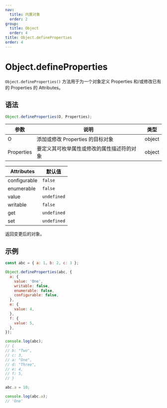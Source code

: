 ```yaml
---
nav:
  title: 内置对象
  order: 2
group:
  title: Object
  order: 4
title: Object.defineProperties
order: 4
---
```


# Object.defineProperties

`Object.defineProperties()` 方法用于为一个对象定义 Properties 和/或修改已有的 Properties 的 Attributes。

## 语法

```js
Object.defineProperties(O, Properties);
```

| 参数       | 说明                                       | 类型   |
| ---------- | ------------------------------------------ | ------ |
| O          | 添加或修改 Properties 的目标对象           | object |
| Properties | 要定义其可枚举属性或修改的属性描述符的对象 | object |

| Attributes   | 默认值      |
| ------------ | ----------- |
| configurable | `false`     |
| enumerable   | `false`     |
| value        | `undefined` |
| writable     | `false`     |
| get          | `undefined` |
| set          | `undefined` |

返回变更后的对象。

## 示例

```js
const abc = { a: 1, b: 2, c: 3 };

Object.defineProperties(abc, {
  a: {
    value: 'One',
    writable: false,
    enumerable: false,
    configurable: false,
  },
  e: {
    value: 4,
  },
  f: {
    value: 5,
  },
});

console.log(abc);
// {
// b: "Two",
// c: 3,
// a: "One",
// d: "Three",
// e: 4,
// f: 5,
// }

abc.a = 10;

console.log(abc.a);
// 'One'
```
